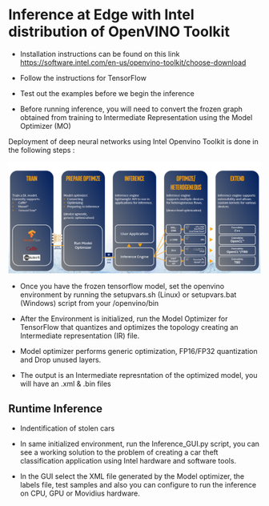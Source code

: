 
# Inference at Edge with Intel distribution of OpenVINO Toolkit

- Installation instructions can be found on this link https://software.intel.com/en-us/openvino-toolkit/choose-download

- Follow the instructions for TensorFlow

- Test out the examples before we begin the inference

- Before running inference, you will need to convert the frozen graph obtained from training to Intermediate Representation using the Model Optimizer (MO)

Deployment of deep neural networks using Intel Openvino Toolkit is done in the following steps :

![image](../assets/openvino.png)

- Once you have the frozen tensorflow model, set the openvino environment by running the setupvars.sh (Linux) or setupvars.bat (Windows) script from your <installation directory>/openvino/bin

- After the Environment is initialized, run the Model Optimizer for TensorFlow that quantizes and optimizes the topology creating an Intermediate representation (IR) file.

- Model optimizer performs generic optimization, FP16/FP32 quantization and Drop unused layers.

- The output is an Intermediate represntation of the optimized model, you will have an .xml & .bin files


## Runtime Inference

- Indentification of stolen cars

- In same initialized environment, run the Inference_GUI.py script, you can see a working solution to the problem of creating a car theft classification application using Intel hardware and software tools.

- In the GUI select the XML file generated by the Model optimizer, the labels file, test samples and also you can configure to run the inference on CPU, GPU or Movidius hardware. 

